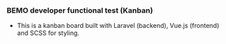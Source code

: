 ### BEMO developer functional test (Kanban)

- This is a kanban board built with Laravel (backend), Vue.js (frontend) and SCSS for styling.
